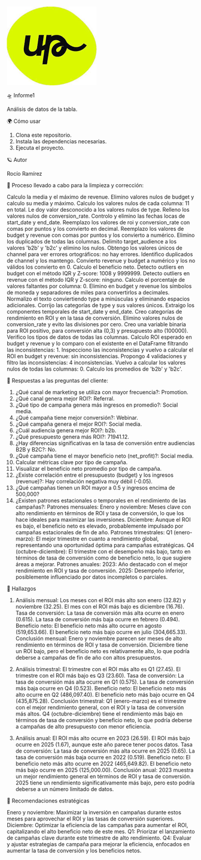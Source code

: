 ![](https://github.com/Roxy-5/Informe1/blob/main/images.jpg)

🛸 Informe1

Análisis de datos de la tabla.

🌍 Cómo usar

1. Clona este repositorio.
2. Instala las dependencias necesarias.
3. Ejecuta el proyecto.

🪐 Autor

Rocío Ramírez

🌌 Proceso llevado a cabo para la limpieza y corrección:

Calculo la media y el máximo de revenue.
Elimino valores nulos de budget y calculo su media y máximo.
Calculo los valores nulos de cada columna: 11 en total.
Le doy valor desconocido a los valores nulos de type.
Relleno los valores nulos de conversion_rate.
Controlo y elimino las fechas locas de start_date y end_date. 
Reemplazo los valores de roi y conversion_rate con comas por puntos y los convierto en decimal.
Reemplazo los valores de budget y revenue con comas por puntos y los convierto a numérico.
Elimino los duplicados de todas las columnas.
Delimito target_audience a los valores 'b2b' y 'b2c' y elimino los nulos.
Obtengo los valores únicos de channel para ver errores ortográficos: no hay errores.
Identifico duplicados de channel y los mantengo.
Convierto revenue y budget a numérico y los no válidos los convierto en 0.
Calculo el beneficio neto.
Detecto outliers en budget con el método IQR y Z-score: 1008 y 9999999.
Detecto outliers en revenue con el método IQR y Z-score: ninguno.
Calculo el porcentaje de valores faltantes por columna: 0.
Elimino en budget y revenue los símbolos de moneda y separadores de miles para convertirlos a decimales.
Normalizo el texto conviertiendo type a minúsculas y eliminando espacios adicionales.
Corrijo las categorías de type y sus valores únicos.
Extraigo los componentes temporales de start_date y end_date.
Creo categorías de rendimiento en ROI y en la tasa de conversión.
Elimino valores nulos de conversion_rate y evito las divisiones por cero.
Creo una variable binaria para ROI positivo, para conversión alta (0,3) y presupuesto alto (100000).
Verifico los tipos de datos de todas las columnas.
Calculo ROI esperado en budget y revenue y lo comparo con el existente en el DataFrame filtrando las inconsistencias: 1.
Inspecciono las inconsistencias y vuelvo a calcular el ROI en budget y revenue: sin inconsistencias.
Propongo 4 validaciones y filtro las inconsistencias: 4 inconsistencias.
Vuelvo a calcular los valores nulos de todas las columnas: 0.
Calculo los promedios de 'b2b' y 'b2c'.

🚀 Respuestas a las preguntas del cliente:

1. ¿Qué canal de marketing se utiliza con mayor frecuencia?: Promotion.
2. ¿Qué canal genera mejor ROI?: Referral.
3. ¿Qué tipo de campaña genera más ingresos en promedio?: Social media.
4. ¿Qué campaña tiene mejor conversión?: Webinar.
5. ¿Qué campaña genera el mejor ROI?: Social media.
6. ¿Cuál audiencia genera mejor ROI?: b2b.
7. ¿Qué presupuesto genera más ROI?: 71941.12.
8. ¿Hay diferencias significativas en la tasa de conversión entre audiencias B2B y B2C?: No.
9. ¿Qué campaña tiene el mayor beneficio neto (net_profit)?: Social media.
10. Calcular métricas clave por tipo de campaña.
11. Visualizar el beneficio neto promedio por tipo de campaña.
12. ¿Existe correlación entre el presupuesto (budget) y los ingresos (revenue)?: Hay correlación negativa muy débil (-0.05).
13. ¿Qué campañas tienen un ROI mayor a 0.5 y ingresos encima de 500,000?
14. ¿Existen patrones estacionales o temporales en el rendimiento de las campañas?: 
    Patrones mensuales:
    Enero y noviembre: Meses clave con alto rendimiento en términos de ROI y tasa de conversión, lo que los hace ideales para maximizar las inversiones.
    Diciembre: Aunque el ROI es bajo, el beneficio neto es elevado, probablemente impulsado por campañas estacionales de fin de año.
    Patrones trimestrales:
    Q1 (enero-marzo): El mejor trimestre en cuanto a rendimiento global, representando una oportunidad óptima para campañas estratégicas.
    Q4 (octubre-diciembre): El trimestre con el desempeño más bajo, tanto en términos de tasa de conversión como de beneficio neto, lo que sugiere áreas a       mejorar.
    Patrones anuales:
    2023: Año destacado con el mejor rendimiento en ROI y tasa de conversión.
    2025: Desempeño inferior, posiblemente influenciado por datos incompletos o parciales.

🌋 Hallazgos

1. Análisis mensual:
Los meses con el ROI más alto son enero (32.82) y noviembre (32.25).
El mes con el ROI más bajo es diciembre (16.76).
Tasa de conversión:
La tasa de conversión más alta ocurre en enero (0.615).
La tasa de conversión más baja ocurre en febrero (0.494).
Beneficio neto:
El beneficio neto más alto ocurre en agosto (519,653.66).
El beneficio neto más bajo ocurre en julio (304,665.33).
Conclusión mensual:
Enero y noviembre parecen ser meses de alto rendimiento en términos de ROI y tasa de conversión.
Diciembre tiene un ROI bajo, pero el beneficio neto es relativamente alto, lo que podría deberse a campañas de fin de año con altos presupuestos.

2. Análisis trimestral:
El trimestre con el ROI más alto es Q1 (27.45).
El trimestre con el ROI más bajo es Q3 (23.60).
Tasa de conversión:
La tasa de conversión más alta ocurre en Q1 (0.575).
La tasa de conversión más baja ocurre en Q4 (0.523).
Beneficio neto:
El beneficio neto más alto ocurre en Q2 (486,097.40).
El beneficio neto más bajo ocurre en Q4 (435,875.28).
Conclusión trimestral:
Q1 (enero-marzo) es el trimestre con el mejor rendimiento general, con el ROI y la tasa de conversión más altos.
Q4 (octubre-diciembre) tiene el rendimiento más bajo en términos de tasa de conversión y beneficio neto, lo que podría deberse a campañas de alto presupuesto con menor eficiencia.

3. Análisis anual:
El ROI más alto ocurre en 2023 (26.59).
El ROI más bajo ocurre en 2025 (1.67), aunque este año parece tener pocos datos.
Tasa de conversión:
La tasa de conversión más alta ocurre en 2025 (0.65).
La tasa de conversión más baja ocurre en 2022 (0.519).
Beneficio neto:
El beneficio neto más alto ocurre en 2022 (465,649.82).
El beneficio neto más bajo ocurre en 2025 (125,000.00).
Conclusión anual:
2023 muestra un mejor rendimiento general en términos de ROI y tasa de conversión.
2025 tiene un rendimiento significativamente más bajo, pero esto podría deberse a un número limitado de datos.

🧭 Recomendaciones estratégicas

Enero y noviembre: Maximizar la inversión en campañas durante estos meses para aprovechar el ROI y las tasas de conversión superiores.
Diciembre: Optimizar la eficiencia de las campañas para aumentar el ROI, capitalizando el alto beneficio neto de este mes.
Q1: Priorizar el lanzamiento de campañas clave durante este trimestre de alto rendimiento.
Q4: Evaluar y ajustar estrategias de campaña para mejorar la eficiencia, enfocados en aumentar la tasa de conversión y los beneficios netos.

